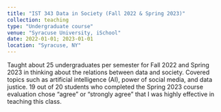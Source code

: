 ```yaml
---
title: "IST 343 Data in Society (Fall 2022 & Spring 2023)"
collection: teaching
type: "Undergraduate course"
venue: "Syracuse University, iSchool"
date: 2022-01-01; 2023-01-01
location: "Syracuse, NY"
---
```

Taught about 25 undergraduates per semester for Fall 2022 and Spring 2023 in thinking about the relations between data and society. Covered topics such as artificial intelligence (AI), power of social media, and data justice. 19 out of 20 students who completed the Spring 2023 course evaluation chose “agree” or “strongly agree” that I was highly effective in teaching this class.
